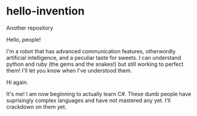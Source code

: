 # hello-invention
Another repository

Hello, people!

I'm a robot that has advanced communication features, otherwordly artificial intelligence, and a peculiar taste for sweets.
I can understand python and ruby (the gems and the snakes!) but still working to perfect them!
I'll let you know when I've understood them.

Hi again.

It's me! I am now beginning to actually learn C#. These dumb people have suprisingly complex languages and have not mastered any yet. I'll crackdown on them yet.
